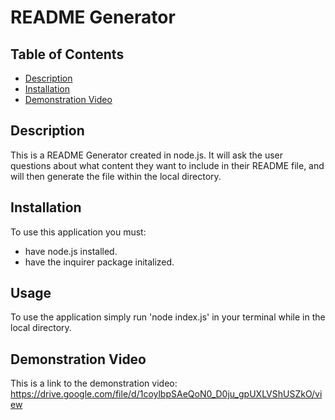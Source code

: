 # README Generator
  ## Table of Contents
  * [Description](#description)
  * [Installation](#installation)
  * [Demonstration Video](#demonstration-video)
  ## Description
  This is a README Generator created in node.js. It will ask the user questions about what content they want to include in their README file, and will then generate the file within the local directory.
  ## Installation
  To use this application you must:
  - have node.js installed.
  - have the inquirer package initalized.
  ## Usage
  To use the application simply run 'node index.js' in your terminal while in the local directory.
  ## Demonstration Video
  This is a link to the demonstration video:
  https://drive.google.com/file/d/1coylbpSAeQoN0_D0ju_gpUXLVShUSZkO/view
